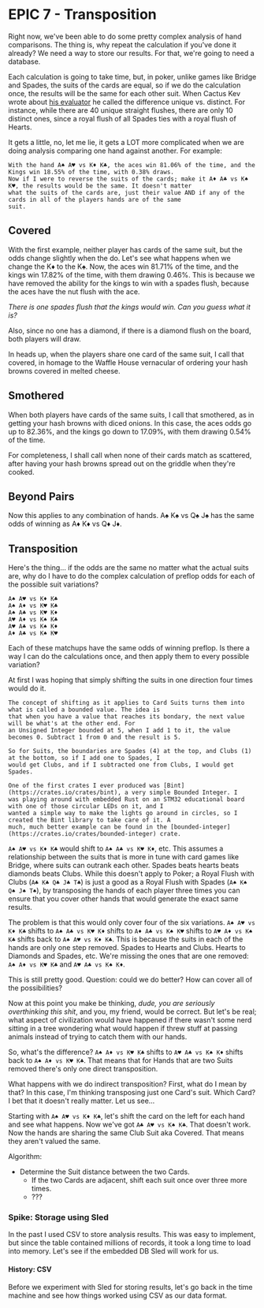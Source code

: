 # EPIC 7 - Transposition

Right now, we've been able to do some pretty complex analysis of hand comparisons. The thing is, why repeat the calculation
if you've done it already? We need a way to store our results. For that, we're going to need a database. 

Each calculation is going to take time, but, in poker, unlike games like Bridge and Spades, the suits of the cards
are equal, so if we do the calculation once, the results will be the same for each other suit. When Cactus Kev wrote 
about [his evaluator](https://suffe.cool/poker/evaluator.html) he called the difference unique vs. distinct. For instance,
while there are 40 unique straight flushes, there are only 10 distinct ones, since a royal flush of all Spades ties
with a royal flush of Hearts.

It gets a little, no, let me lie, it gets a LOT more complicated when we are doing analysis comparing one hand
against another. For example:

    With the hand A♠ A♥ vs K♦ K♣, the aces win 81.06% of the time, and the Kings win 18.55% of the time, with 0.38% draws.
    Now if I were to reverse the suits of the cards; make it A♦ A♣ vs K♠ K♥, the results would be the same. It doesn't matter
    what the suits of the cards are, just their value AND if any of the cards in all of the players hands are of the same 
    suit. 

## Covered

With the first example, neither player has cards of the same suit, but the odds change slightly when the do. Let's see
what happens when we change the K♦ to the K♠. Now, the aces win 81.71% of the time, and the kings win 17.82% of the time, 
with them drawing 0.46%. This is because we have removed the ability for the kings to win with a spades flush, because
the aces have the nut flush with the ace. 

_There is one spades flush that the kings would win. Can you guess what it is?_

Also, since no one has a diamond, if there is a diamond flush on the board, both players will draw. 

In heads up, when the players share one card of the same suit, I call that covered, in homage to the Waffle House vernacular
of ordering your hash browns covered in melted cheese.

## Smothered

When both players have cards of the same suits, I call that smothered, as in getting your hash browns with diced onions.
In this case, the aces odds go up to 82.36%, and the kings go down to 17.09%, with them drawing 0.54% of the time.

For completeness, I shall call when none of their cards match as scattered, after having your hash browns spread out on 
the griddle when they're cooked.  

## Beyond Pairs

Now this applies to any combination of hands. A♠ K♠ vs Q♠ J♠ has the same odds of winning as A♦ K♦ vs Q♦ J♦. 

## Transposition

Here's the thing... if the odds are the same no matter what the actual suits are, why do I have to do the complex
calculation of preflop odds for each of the possible suit variations? 

    A♠ A♥ vs K♦ K♣
    A♠ A♦ vs K♥ K♣
    A♠ A♣ vs K♥ K♦
    A♥ A♦ vs K♠ K♣
    A♥ A♣ vs K♠ K♦
    A♦ A♣ vs K♠ K♥

Each of these matchups have the same odds of winning preflop. Is there a way I can do the calculations once, and then 
apply them to every possible variation?

At first I was hoping that simply shifting the suits in one direction four times would do it. 

    The concept of shifting as it applies to Card Suits turns them into what is called a bounded value. The idea is
    that when you have a value that reaches its bondary, the next value will be what's at the other end. For
    an Unsigned Integer bounded at 5, when I add 1 to it, the value becomes 0. Subtract 1 from 0 and the result is 5.

    So for Suits, the boundaries are Spades (4) at the top, and Clubs (1) at the bottom, so if I add one to Spades, I
    would get Clubs, and if I subtracted one from Clubs, I would get Spades. 

    One of the first crates I ever produced was [Bint](https://crates.io/crates/bint), a very simple Bounded Integer. I
    was playing around with embedded Rust on an STM32 educational board with one of those circular LEDs on it, and I 
    wanted a simple way to make the lights go around in circles, so I created the Bint library to take care of it. A 
    much, much better example can be found in the [bounded-integer](https://crates.io/crates/bounded-integer) crate.

`A♠ A♥ vs K♦ K♣` would shift to `A♠ A♣ vs K♥ K♦`, etc. This assumes a relationship between the suits that is more in tune with card games like Bridge,
where suits can outrank each other. Spades beats hearts beats diamonds beats Clubs. While this doesn't apply to Poker;
a Royal Flush with Clubs (`A♣ K♣ Q♣ J♣ T♣`) is just a good as a Royal Flush with Spades (`A♠ K♠ Q♠ J♠ T♠`), by transposing
the hands of each player three times you can ensure that you cover other hands that would generate the exact same results.

The problem is that this would only cover four of the six variations. `A♠ A♥ vs K♦ K♣` shifts to `A♠ A♣ vs K♥ K♦` shifts
to `A♦ A♣ vs K♠ K♥` shifts to `A♥ A♦ vs K♠ K♣` shifts back to `A♠ A♥ vs K♦ K♣`. This is because the suits in each of the
hands are only one step removed. Spades to Hearts and Clubs. Hearts to Diamonds and Spades, etc. We're missing the ones 
that are one removed: `A♠ A♦ vs K♥ K♣` and `A♥ A♣ vs K♠ K♦`.

This is still pretty good. Question: could we do better? How can cover all of the possibilities? 

Now at this point you make be thinking, _dude, you are seriously overthinking this shit_, and you, my friend, would be
correct. But let's be real; what aspect of civilization would have happened if there wasn't some nerd sitting in a tree
wondering what would happen if threw stuff at passing animals instead of trying to catch them with our hands. 

So, what's the difference? `A♠ A♦ vs K♥ K♣` shifts to `A♥ A♣ vs K♠ K♦` shifts back to `A♠ A♦ vs K♥ K♣`. That means that
for Hands that are two Suits removed there's only one direct transposition. 

What happens with we do indirect transposition? First, what do I mean by that? In this case, I'm thinking transposing
just one Card's suit. Which Card? I bet that it doesn't really matter. Let us see...

Starting with `A♠ A♥ vs K♦ K♣`, let's shift the card on the left for each hand and see what happens. Now we've got 
`A♣ A♥ vs K♠ K♣`. That doesn't work. Now the hands are sharing the same Club Suit aka Covered. That means they aren't
valued the same.


Algorithm:

* Determine the Suit distance between the two Cards.
    * If the two Cards are adjacent, shift each suit once over three more times.
    * ???

### Spike: Storage using Sled

In the past I used CSV to store analysis results. This was easy to implement, but since the table
contained millions of records, it took a long time to load into memory. Let's see if the embedded 
DB Sled will work for us. 

#### History: CSV

Before we experiment with Sled for storing results, let's go back in the time machine and see
how things worked using CSV as our data format. 